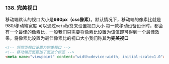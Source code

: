 ### 138. 完美视口

移动端默认的视口大小是**980px（css像素）**。默认情况下，移动端的像素比就是 980/移动端宽度
可以通过`meta`标签来设置视口大小
每一款移动设备设计时，都会有一个最佳的像素比，一般我们只需要将像素比设置为该值即可得到一个最佳效果。将像素比设置为最佳像素比的视口大小我们称其为**完美视口**
```html
<!-- 将网页视口设置为完美视口 -->
<!-- 移动端页面要加下面这个标签 -->
<meta name="viewpoint" content="width=device-width, initial-scale=1.0">
```